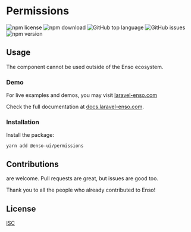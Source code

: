# Permissions

![npm license](https://img.shields.io/npm/l/@enso-ui/permissions.svg) 
![npm download](https://img.shields.io/npm/dm/@enso-ui/permissions.svg) 
![GitHub top language](https://img.shields.io/github/languages/top/enso-ui/permissions.svg) 
![GitHub issues](https://img.shields.io/github/issues/enso-ui/permissions.svg) 
![npm version](https://img.shields.io/npm/v/@enso-ui/permissions.svg) 

## Usage
The component cannot be used outside of the Enso ecosystem.

### Demo

For live examples and demos, you may visit [laravel-enso.com](https://www.laravel-enso.com)

Check the full documentation at  [docs.laravel-enso.com](https://docs.laravel-enso.com).

### Installation

Install the package:
```
yarn add @enso-ui/permissions
```

## Contributions

are welcome. Pull requests are great, but issues are good too.

Thank you to all the people who already contributed to Enso!

## License

[ISC](https://opensource.org/licenses/ISC)
